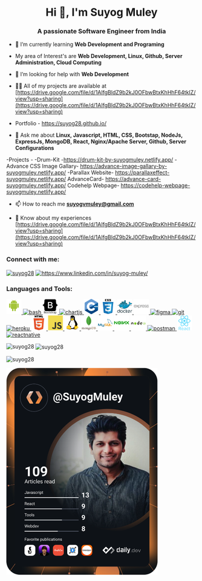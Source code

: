 <h1 align="center">Hi 👋, I'm Suyog Muley</h1>
<h3 align="center">A passionate Software Engineer from India</h3>

- 🌱 I’m currently learning **Web Development and Programing**

- My area of Interest's are **Web Development, Linux, Github, Server Administration, Cloud Computing**

- 🤝 I’m looking for help with **Web Development**

- 👨‍💻 All of my projects are available at [https://drive.google.com/file/d/1AIfgBldZ9b2kJ0OFbwBtxKhHhF64tkIZ/view?usp=sharing](https://drive.google.com/file/d/1AIfgBldZ9b2kJ0OFbwBtxKhHhF64tkIZ/view?usp=sharing)
- Portfolio - https://suyog28.github.io/
- 💬 Ask me about **Linux, Javascript, HTML, CSS, Bootstap, NodeJs, ExpressJs, MongoDB, React, Nginx/Apache Server, Github, Server Configurations**

-Projects - 
-Drum-Kit -https://drum-kit-by-suyogmuley.netlify.app/
-Advance CSS Image Gallary- https://advance-image-gallary-by-suyogmuley.netlify.app/
-Parallax Website- https://parallaxeffect-suyogmuley.netlify.app/
AdvanceCard- https://advance-card-suyogmuley.netlify.app/
Codehelp Webpage- https://codehelp-webpage-suyogmuley.netlify.app/
- 📫 How to reach me **suyogvmuley@gmail.com**

- 📄 Know about my experiences [https://drive.google.com/file/d/1AIfgBldZ9b2kJ0OFbwBtxKhHhF64tkIZ/view?usp=sharing](https://drive.google.com/file/d/1AIfgBldZ9b2kJ0OFbwBtxKhHhF64tkIZ/view?usp=sharing)

<h3 align="left">Connect with me:</h3>
<p align="left">
<a href="https://dev.to/suyog28" target="blank"><img align="center" src="https://raw.githubusercontent.com/rahuldkjain/github-profile-readme-generator/master/src/images/icons/Social/devto.svg" alt="suyog28" height="30" width="40" /></a>
<a href="https://linkedin.com/in/https://www.linkedin.com/in/suyog-muley/" target="blank"><img align="center" src="https://raw.githubusercontent.com/rahuldkjain/github-profile-readme-generator/master/src/images/icons/Social/linked-in-alt.svg" alt="https://www.linkedin.com/in/suyog-muley/" height="30" width="40" /></a>
</p>

<h3 align="left">Languages and Tools:</h3>
<p align="left"> <a href="https://developer.android.com" target="_blank" rel="noreferrer"> <img src="https://raw.githubusercontent.com/devicons/devicon/master/icons/android/android-original-wordmark.svg" alt="android" width="40" height="40"/> </a> <a href="https://www.gnu.org/software/bash/" target="_blank" rel="noreferrer"> <img src="https://www.vectorlogo.zone/logos/gnu_bash/gnu_bash-icon.svg" alt="bash" width="40" height="40"/> </a> <a href="https://getbootstrap.com" target="_blank" rel="noreferrer"> <img src="https://raw.githubusercontent.com/devicons/devicon/master/icons/bootstrap/bootstrap-plain-wordmark.svg" alt="bootstrap" width="40" height="40"/> </a> <a href="https://www.chartjs.org" target="_blank" rel="noreferrer"> <img src="https://www.chartjs.org/media/logo-title.svg" alt="chartjs" width="40" height="40"/> </a> <a href="https://www.w3schools.com/cpp/" target="_blank" rel="noreferrer"> <img src="https://raw.githubusercontent.com/devicons/devicon/master/icons/cplusplus/cplusplus-original.svg" alt="cplusplus" width="40" height="40"/> </a> <a href="https://www.w3schools.com/css/" target="_blank" rel="noreferrer"> <img src="https://raw.githubusercontent.com/devicons/devicon/master/icons/css3/css3-original-wordmark.svg" alt="css3" width="40" height="40"/> </a> <a href="https://www.docker.com/" target="_blank" rel="noreferrer"> <img src="https://raw.githubusercontent.com/devicons/devicon/master/icons/docker/docker-original-wordmark.svg" alt="docker" width="40" height="40"/> </a> <a href="https://expressjs.com" target="_blank" rel="noreferrer"> <img src="https://raw.githubusercontent.com/devicons/devicon/master/icons/express/express-original-wordmark.svg" alt="express" width="40" height="40"/> </a> <a href="https://www.figma.com/" target="_blank" rel="noreferrer"> <img src="https://www.vectorlogo.zone/logos/figma/figma-icon.svg" alt="figma" width="40" height="40"/> </a> <a href="https://git-scm.com/" target="_blank" rel="noreferrer"> <img src="https://www.vectorlogo.zone/logos/git-scm/git-scm-icon.svg" alt="git" width="40" height="40"/> </a> <a href="https://heroku.com" target="_blank" rel="noreferrer"> <img src="https://www.vectorlogo.zone/logos/heroku/heroku-icon.svg" alt="heroku" width="40" height="40"/> </a> <a href="https://www.w3.org/html/" target="_blank" rel="noreferrer"> <img src="https://raw.githubusercontent.com/devicons/devicon/master/icons/html5/html5-original-wordmark.svg" alt="html5" width="40" height="40"/> </a> <a href="https://developer.mozilla.org/en-US/docs/Web/JavaScript" target="_blank" rel="noreferrer"> <img src="https://raw.githubusercontent.com/devicons/devicon/master/icons/javascript/javascript-original.svg" alt="javascript" width="40" height="40"/> </a> <a href="https://www.linux.org/" target="_blank" rel="noreferrer"> <img src="https://raw.githubusercontent.com/devicons/devicon/master/icons/linux/linux-original.svg" alt="linux" width="40" height="40"/> </a> <a href="https://www.mongodb.com/" target="_blank" rel="noreferrer"> <img src="https://raw.githubusercontent.com/devicons/devicon/master/icons/mongodb/mongodb-original-wordmark.svg" alt="mongodb" width="40" height="40"/> </a> <a href="https://www.mysql.com/" target="_blank" rel="noreferrer"> <img src="https://raw.githubusercontent.com/devicons/devicon/master/icons/mysql/mysql-original-wordmark.svg" alt="mysql" width="40" height="40"/> </a> <a href="https://www.nginx.com" target="_blank" rel="noreferrer"> <img src="https://raw.githubusercontent.com/devicons/devicon/master/icons/nginx/nginx-original.svg" alt="nginx" width="40" height="40"/> </a> <a href="https://nodejs.org" target="_blank" rel="noreferrer"> <img src="https://raw.githubusercontent.com/devicons/devicon/master/icons/nodejs/nodejs-original-wordmark.svg" alt="nodejs" width="40" height="40"/> </a> <a href="https://postman.com" target="_blank" rel="noreferrer"> <img src="https://www.vectorlogo.zone/logos/getpostman/getpostman-icon.svg" alt="postman" width="40" height="40"/> </a> <a href="https://reactjs.org/" target="_blank" rel="noreferrer"> <img src="https://raw.githubusercontent.com/devicons/devicon/master/icons/react/react-original-wordmark.svg" alt="react" width="40" height="40"/> </a> <a href="https://reactnative.dev/" target="_blank" rel="noreferrer"> <img src="https://reactnative.dev/img/header_logo.svg" alt="reactnative" width="40" height="40"/> </a> </p>

<p><img align="left" src="https://github-readme-stats.vercel.app/api/top-langs?username=suyog28&show_icons=true&locale=en&layout=compact" alt="suyog28" /></p>

<p>&nbsp;<img align="center" src="https://github-readme-stats.vercel.app/api?username=suyog28&show_icons=true&locale=en" alt="suyog28" /></p>

<p><img align="center" src="https://github-readme-streak-stats.herokuapp.com/?user=suyog28&" alt="suyog28" /></p>



<a href="https://app.daily.dev/DailyDevTips"><img src="https://github.com/Suyog28/Suyog28/blob/main/devcard.svg" width="400" alt="Suyog Muley Dev Card"/></a>
<!---
Suyog28/Suyog28 is a ✨ special ✨ repository because its `README.md` (this file) appears on your GitHub profile.
You can click the Preview link to take a look at your changes.
--->
